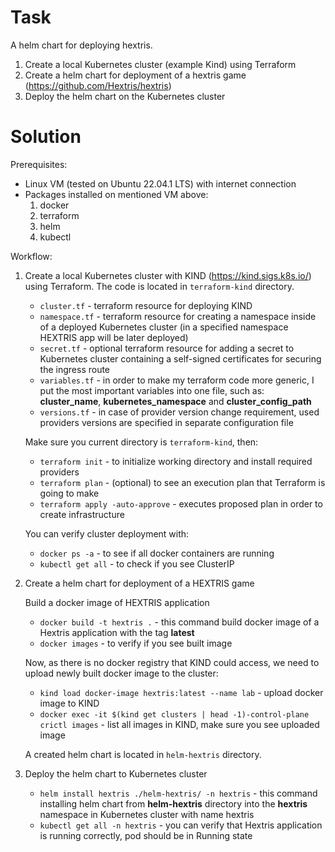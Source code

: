 # Task
A helm chart for deploying hextris.


1. Create a local Kubernetes cluster (example Kind) using Terraform
2. Create a helm chart for deployment of a hextris game (https://github.com/Hextris/hextris)
3. Deploy the helm chart on the Kubernetes cluster

# Solution
Prerequisites:
* Linux VM (tested on Ubuntu 22.04.1 LTS) with internet connection
* Packages installed on mentioned VM above:
    1. docker
    2. terraform
    3. helm
    4. kubectl

Workflow:
1. Create a local Kubernetes cluster with KIND (https://kind.sigs.k8s.io/) using Terraform. The code is located in `terraform-kind` directory.
   * `cluster.tf` - terraform resource for deploying KIND
   * `namespace.tf` - terraform resource for creating a namespace inside of a deployed Kubernetes cluster (in a specified namespace HEXTRIS app will be later deployed)
   * `secret.tf` - optional terraform resource for adding a secret to Kubernetes cluster containing a self-signed certificates for securing the ingress route
   * `variables.tf` - in order to make my terraform code more generic, I put the most important variables into one file, such as: **cluster_name**, **kubernetes_namespace** and **cluster_config_path**
   * `versions.tf` - in case of provider version change requirement, used providers versions are specified in separate configuration file
   
   Make sure you current directory is `terraform-kind`, then:

      * ```terraform init``` - to initialize working directory and install required providers
      * ```terraform plan``` - (optional) to see an execution plan that Terraform is going to make
      * ```terraform apply -auto-approve``` - executes proposed plan in order to create infrastructure
      
   You can verify cluster deployment with:
      * `docker ps -a` - to see if all docker containers are running
      * `kubectl get all` - to check if you see ClusterIP

2. Create a helm chart for deployment of a HEXTRIS game

   Build a docker image of HEXTRIS application
   * `docker build -t hextris .` - this command build docker image of a Hextris application with the tag **latest**
   * `docker images` - to verify if you see built image
   
   Now, as there is no docker registry that KIND could access, we need to upload newly built docker image to the cluster:
      * `kind load docker-image hextris:latest --name lab` - upload docker image to KIND
      * `docker exec -it $(kind get clusters | head -1)-control-plane crictl images` - list all images in KIND, make sure you see uploaded image
      
   A created helm chart is located in `helm-hextris` directory.
   
3. Deploy the helm chart to Kubernetes cluster
   * `helm install hextris ./helm-hextris/ -n hextris` - this command installing helm chart from **helm-hextris** directory into the **hextris** namespace in Kubernetes cluster with name hextris
   * `kubectl get all -n hextris` - you can verify that Hextris application is running correctly, pod should be in Running state

 


